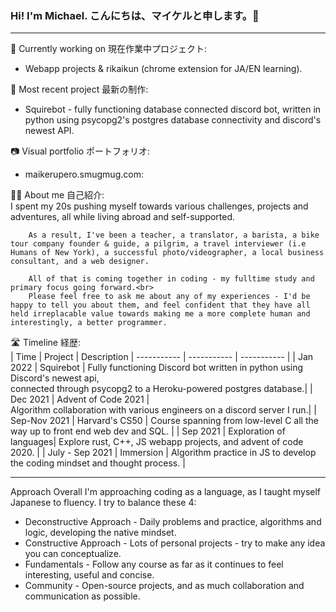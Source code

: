 ### Hi! I'm Michael. こんにちは、マイケルと申します。🌱

***
🔭 Currently working on 現在作業中プロジェクト:<br>
- Webapp projects & rikaikun (chrome extension for JA/EN learning).

🤖 Most recent project 最新の制作:<br>
- Squirebot - fully functioning database connected discord bot, written in python using psycopg2's postgres database connectivity and discord's newest API.

📷 Visual portfolio ポートフォリオ:<br>
- maikerupero.smugmug.com:

🧗‍♂️ About me 自己紹介:<br>
        I spent my 20s pushing myself towards various challenges, projects and adventures, all while living abroad and self-supported. 

        As a result, I've been a teacher, a translator, a barista, a bike tour company founder & guide, a pilgrim, a travel interviewer (i.e Humans of New York), a successful photo/videographer, a local business consultant, and a web designer.

        All of that is coming together in coding - my fulltime study and primary focus going forward.<br> 
        Please feel free to ask me about any of my experiences - I'd be happy to tell you about them, and feel confident that they have all held irreplacable value towards making me a more complete human and interestingly, a better programmer. 

🛣 Timeline 経歴:<br>
| Time        | Project | Description
| ----------- | ----------- | ----------- | 
| Jan 2022    | Squirebot | Fully functioning Discord bot written in python using Discord's newest api,<br>connected through psycopg2 to a Heroku-powered postgres database.|
| Dec 2021    | Advent of Code 2021 |  <br> Algorithm collaboration with various engineers on a discord server I run.|
| Sep-Nov 2021 | Harvard's CS50 | Course spanning from low-level C all the way up to front end web dev and SQL. |
| Sep 2021 | Exploration of languages| Explore rust, C++, JS webapp projects, and advent of code 2020. |
| July - Sep 2021 | Immersion | Algorithm practice in JS to develop the coding mindset and thought process. |

***
Approach
Overall I'm approaching coding as a language, as I taught myself Japanese to fluency. I try to balance these 4:
+ Deconstructive Approach - Daily problems and practice, algorithms and logic, developing the native mindset.
+ Constructive Approach - Lots of personal projects - try to make any idea you can conceptualize.
+ Fundamentals - Follow any course as far as it continues to feel interesting, useful and concise.
+ Community - Open-source projects, and as much collaboration and communication as possible.

